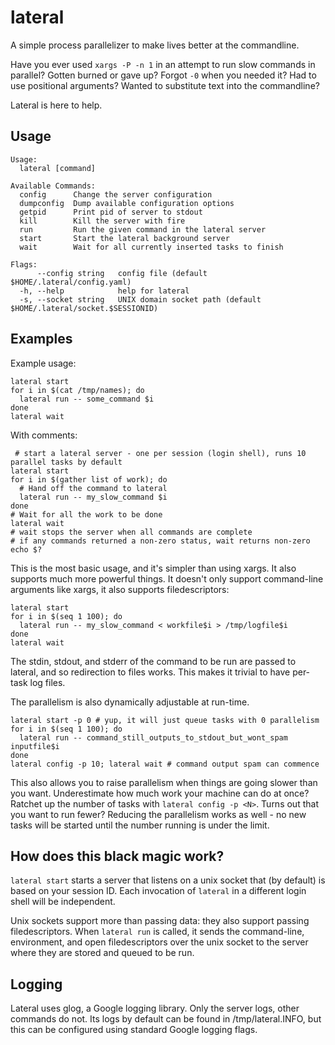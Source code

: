 # lateral

A simple process parallelizer to make lives better at the commandline.

Have you ever used `xargs -P -n 1` in an attempt to run slow commands in parallel? Gotten burned or gave up? Forgot `-0` when you needed it? Had to use positional arguments? Wanted to substitute text into the commandline?

Lateral is here to help.

## Usage

    Usage:
      lateral [command]
 
    Available Commands:
      config      Change the server configuration
      dumpconfig  Dump available configuration options
      getpid      Print pid of server to stdout
      kill        Kill the server with fire
      run         Run the given command in the lateral server
      start       Start the lateral background server
      wait        Wait for all currently inserted tasks to finish
 
    Flags:
          --config string   config file (default $HOME/.lateral/config.yaml)
      -h, --help            help for lateral
      -s, --socket string   UNIX domain socket path (default $HOME/.lateral/socket.$SESSIONID)

## Examples

Example usage:

    lateral start
    for i in $(cat /tmp/names); do
      lateral run -- some_command $i
    done
    lateral wait
    
With comments:

     # start a lateral server - one per session (login shell), runs 10 parallel tasks by default
    lateral start
    for i in $(gather list of work); do
      # Hand off the command to lateral
      lateral run -- my_slow_command $i
    done
    # Wait for all the work to be done
    lateral wait
    # wait stops the server when all commands are complete
    # if any commands returned a non-zero status, wait returns non-zero
    echo $?

This is the most basic usage, and it's simpler than using xargs.
It also supports much more powerful things. It doesn't only support command-line arguments
like xargs, it also supports filedescriptors:

    lateral start
    for i in $(seq 1 100); do
      lateral run -- my_slow_command < workfile$i > /tmp/logfile$i
    done
    lateral wait

The stdin, stdout, and stderr of the command to be run are passed to lateral, and so redirection to files works. This makes it trivial to have per-task log files.

The parallelism is also dynamically adjustable at run-time.

    lateral start -p 0 # yup, it will just queue tasks with 0 parallelism
    for i in $(seq 1 100); do
      lateral run -- command_still_outputs_to_stdout_but_wont_spam inputfile$i
    done
    lateral config -p 10; lateral wait # command output spam can commence


This also allows you to raise parallelism when things are going slower than you want. Underestimate how much work your machine can do at once? Ratchet up the number of tasks with `lateral config -p <N>`.
Turns out that you want to run fewer? Reducing the parallelism works as well - no new tasks will be started until the number running is under the limit.

## How does this black magic work?

`lateral start` starts a server that listens on a unix socket that (by default) is based on your session ID. Each invocation of `lateral` in a different login shell will be independent.

Unix sockets support more than passing data: they also support passing filedescriptors. When `lateral run` is called, it sends the command-line, environment, and open filedescriptors over the unix socket to the server where they are stored and queued to be run.

## Logging

Lateral uses glog, a Google logging library. Only the server logs, other commands do not. Its logs by default can be found in /tmp/lateral.INFO, but this can be configured using standard Google logging flags.
